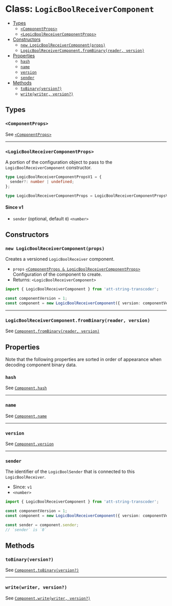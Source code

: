 # Class: `LogicBoolReceiverComponent`

- [Types](#types)
  - [`<ComponentProps>`](#componentprops)
  - [`<LogicBoolReceiverComponentProps>`](#logicboolreceivercomponentprops)
- [Constructors](#constructors)
  - [`new LogicBoolReceiverComponent(props)`](#new-logicboolreceivercomponentprops)
  - [`LogicBoolReceiverComponent.fromBinary(reader, version)`](#logicboolreceivercomponentfrombinaryreader-version)
- [Properties](#properties)
  - [`hash`](#hash)
  - [`name`](#name)
  - [`version`](#version)
  - [`sender`](#sender)
- [Methods](#methods)
  - [`toBinary(version?)`](#tobinaryversion)
  - [`write(writer, version?)`](#writewriter-version)

## Types

### `<ComponentProps>`

See [`<ComponentProps>`](./Component.md#componentprops)

---

### `<LogicBoolReceiverComponentProps>`

A portion of the configuration object to pass to the `LogicBoolReceiverComponent` constructor.

```ts
type LogicBoolReceiverComponentPropsV1 = {
  sender?: number | undefined;
};

type LogicBoolReceiverComponentProps = LogicBoolReceiverComponentPropsV1;
```

#### Since v1

- `sender` (optional, default `0`) `<number>`

## Constructors

### `new LogicBoolReceiverComponent(props)`

Creates a versioned `LogicBoolReceiver` component.

- `props` [`<ComponentProps & LogicBoolReceiverComponentProps>`](#types) Configuration of the component to create.
- Returns: `<LogicBoolReceiverComponent>`

```ts
import { LogicBoolReceiverComponent } from 'att-string-transcoder';

const componentVersion = 1;
const component = new LogicBoolReceiverComponent({ version: componentVersion });
```

---

### `LogicBoolReceiverComponent.fromBinary(reader, version)`

See [`Component.fromBinary(reader, version)`](./Component.md#componentfrombinaryreader-version)

## Properties

Note that the following properties are sorted in order of appearance when decoding component binary data.

### `hash`

See [`Component.hash`](./Component.md#hash)

---

### `name`

See [`Component.name`](./Component.md#name)

---

### `version`

See [`Component.version`](./Component.md#version)

---

### `sender`

The identifier of the `LogicBoolSender` that is connected to this `LogicBoolReceiver`.

- Since: `v1`
- `<number>`

```ts
import { LogicBoolReceiverComponent } from 'att-string-transcoder';

const componentVersion = 1;
const component = new LogicBoolReceiverComponent({ version: componentVersion });

const sender = component.sender;
// `sender` is `0`
```

## Methods

### `toBinary(version?)`

See [`Component.toBinary(version?)`](./Component.md#tobinaryversion)

---

### `write(writer, version?)`

See [`Component.write(writer, version?)`](./Component.md#writewriter-version)
